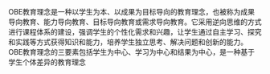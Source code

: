 OBE教育理念是一种以学生为本、以成果为目标导向的教育理念，也被称为成果导向教育、能力导向教育、目标导向教育或需求导向教育。它采用逆向思维的方式进行课程体系的建设，强调学生的个性化需求和兴趣，让学生通过自主学习、探究和实践等方式获得知识和能力，培养学生独立思考、解决问题和创新的能力。OBE教育理念的三要素包括学生为中心、学习为中心和结果为中心，是一种基于学生个体差异的教育理念